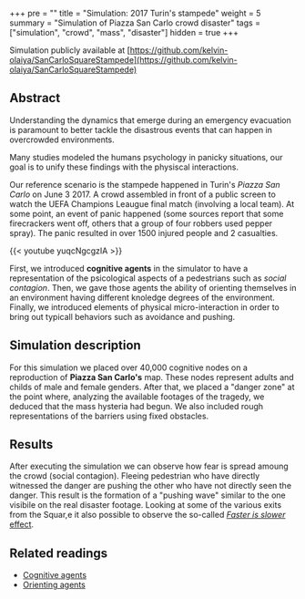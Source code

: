 +++
pre = ""
title = "Simulation: 2017 Turin's stampede"
weight = 5
summary = "Simulation of Piazza San Carlo crowd disaster"
tags = ["simulation", "crowd", "mass", "disaster"]
hidden = true
+++

Simulation publicly available at [https://github.com/kelvin-olaiya/SanCarloSquareStampede](https://github.com/kelvin-olaiya/SanCarloSquareStampede)

## Abstract

Understanding the dynamics that emerge during an emergency evacuation is paramount to better tackle
the disastrous events that can happen in overcrowded environments.

Many studies modeled the humans psychology in panicky situations,
our goal is to unify these findings with the physiscal interactions.

Our reference scenario is the stampede happened in Turin's *Piazza San Carlo* on June 3 2017.
A crowd assembled in front of a public screen to watch the UEFA Champions Leaugue final match (involving a local team).
At some point, an event of panic happened
(some sources report that some firecrackers went off,
others that a group of four robbers used pepper spray).
The panic resulted in over 1500 injured people and 2 casualties.

{{< youtube yuqcNgcgzIA >}}

First,
we introduced **cognitive agents** in the simulator to have a representation of the psicological aspects 
of a pedestrians such as *social contagion*.
Then, we gave those agents the ability of orienting themselves in an 
environment having different knoledge degrees of the environment.
Finally, we introduced elements of physical 
micro-interaction in order to bring out typicall behaviors such as avoidance and pushing.

## Simulation description

For this simulation we placed over 40,000 cognitive nodes on a reproduction of **Piazza San Carlo's** map. 
These nodes represent adults and childs of male and female genders. 
After that, we placed a "danger zone" at the point where, analyzing the available footages of the tragedy, 
we deduced that the mass hysteria had begun. We also included rough representations of the barriers using fixed 
obstacles.

## Results

<!-- Simulation video -->

After executing the simulation we can observe how fear is spread amoung the crowd (social contagion). 
Fleeing pedestrian who have directly witnessed the danger are pushing the other who have not directly seen the danger.
This result is the formation of a "pushing wave" similar to the one visibile on the real disaster footage. 
Looking at some of the various exits from the Squar,e it also possible to observe the so-called 
[*Faster is slower* effect](https://doi.org/10.1038/35035023).

## Related readings

* [Cognitive agents](/explanation/cognitive)
* [Orienting agents](/explanation/pathfinding)
